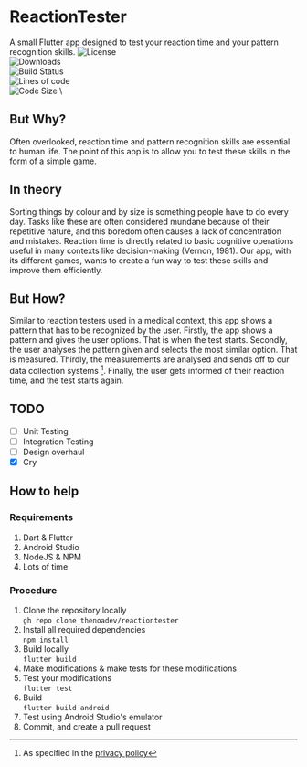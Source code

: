 # ReactionTester
A small Flutter app designed to test your reaction time and your pattern recognition skills.
![License](https://img.shields.io/github/license/Pocoyo-dev/reactiontester) \
![Downloads](https://img.shields.io/github/downloads/Pocoyo-dev/reactiontester/total) \
![Build Status](https://img.shields.io/github/workflow/status/Pocoyo-dev/reactiontester/Dart%20-%20Flutter) \
![Lines of code](https://img.shields.io/tokei/lines/github/Pocoyo-dev/reactiontester) \
![Code Size](https://img.shields.io/github/languages/code-size/Pocoyo-dev/reactiontester) \

## But Why?
Often overlooked, reaction time and pattern recognition skills are essential to human life. The point of this app is to allow you to test these skills in the form of a simple game. 

## In theory
Sorting things by colour and by size is something people have to do every day. Tasks like these are often considered mundane because of their repetitive nature, and this boredom often causes a lack of concentration and mistakes. Reaction time is directly related to basic cognitive operations useful in many contexts like decision-making (Vernon, 1981). Our app, with its different games, wants to create a fun way to test these skills and improve them efficiently. 

## But How?
Similar to reaction testers used in a medical context, this app shows a pattern that has to be recognized by the user. 
Firstly, the app shows a pattern and gives the user options. That is when the test starts.
Secondly, the user analyses the pattern given and selects the most similar option. That is measured.
Thirdly, the measurements are analysed and sends off to our data collection systems [^1].
Finally, the user gets informed of their reaction time, and the test starts again.

## TODO
- [ ] Unit Testing
- [ ] Integration Testing
- [ ] Design overhaul
- [x] Cry

## How to help
### Requirements 
1) Dart & Flutter
2) Android Studio
3) NodeJS & NPM
4) Lots of time

### Procedure
1) Clone the repository locally \
`gh repo clone thenoadev/reactiontester`
2) Install all required dependencies\
`npm install`
3) Build locally\
`flutter build`
4) Make modifications & make tests for these modifications
5) Test your modifications\
`flutter test`
6) Build \
`flutter build android`
7) Test using Android Studio's emulator
8) Commit, and create a pull request 

[^1]: As specified in the [privacy policy](https://github.com/thenoadev/reactiontester/blob/main/PrivacyPolicy.md)

